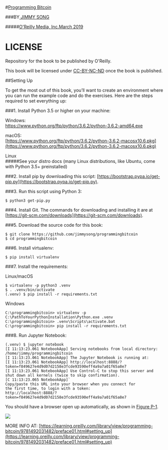 #[Programming Bitcoin](https://learning.oreilly.com/library/view/programming-bitcoin/9781492031482/)

###BY[ JIMMY SONG](https://github.com/jimmysong)

#####[O'Reilly Media, Inc.March 2019](https://learning.oreilly.com/library/publisher/oreilly-media-inc/)

# LICENSE

Repository for the book to be published by O'Reilly.

This book will be licensed under [CC-BY-NC-ND](https://creativecommons.org/licenses/by-nc-nd/4.0/legalcode) once the book is published.


##Setting Up


To get the most out of this book, you’ll want to create an environment where you can run the example code and do the exercises. Here are the steps required to set everything up:

###1. Install Python 3.5 or higher on your machine:

Windows:		
[https://www.python.org/ftp/python/3.6.2/python-3.6.2-amd64.exe
](https://www.python.org/ftp/python/3.6.2/python-3.6.2-amd64.exe
)

macOS:		
[https://www.python.org/ftp/python/3.6.2/python-3.6.2-macosx10.6.pkg](https://www.python.org/ftp/python/3.6.2/python-3.6.2-macosx10.6.pkg)

Linux		
#####See your distro docs (many Linux distributions, like Ubuntu, come with Python 3.5+ preinstalled)

###2. Install pip by downloading this script: [https://bootstrap.pypa.io/get-pip.py](https://bootstrap.pypa.io/get-pip.py).

###3. Run this script using Python 3:

`$ python3 get-pip.py`		

###4. Install Git. The commands for downloading and installing it are at [https://git-scm.com/downloads](https://git-scm.com/downloads).

###5. Download the source code for this book:

```
$ git clone https://github.com/jimmysong/programmingbitcoin
$ cd programmingbitcoin
```

###6. Install virtualenv:

`$ pip install virtualenv`

###7. Install the requirements:

Linux/macOS

```
$ virtualenv -p python3 .venv
$ . .venv/bin/activate
(.venv) $ pip install -r requirements.txt
```

Windows

```
C:\programmingbitcoin> virtualenv -p
C:\PathToYourPythonInstallation\Python.exe .venv
C:\programmingbitcoin> .venv\Scripts\activate.bat
C:\programmingbitcoin> pip install -r requirements.txt
```

###8. Run Jupyter Notebook:

```
(.venv) $ jupyter notebook
[I 11:13:23.061 NotebookApp] Serving notebooks from local directory: /home/jimmy/programmingbitcoin
[I 11:13:23.061 NotebookApp] The Jupyter Notebook is running at:
[I 11:13:23.061 NotebookApp] http://localhost:8888/?token=f849627e4d9d07d2158e3fcde93590eff4a9a7a01f65a8e7
[I 11:13:23.061 NotebookApp] Use Control-C to stop this server and shut down all kernels (twice to skip confirmation).
[C 11:13:23.065 NotebookApp]`
Copy/paste this URL into your browser when you connect for
the first time, to login with a token:
http://localhost:8888/?token=f849627e4d9d07d2158e3fcde93590eff4a9a7a01f65a8e7
```


You should have a browser open up automatically, as shown in [Figure P-1](https://raw.githubusercontent.com/jimmysong/programmingbitcoin/master/images/prbc_0001.png).

![](https://raw.githubusercontent.com/jimmysong/programmingbitcoin/master/images/prbc_0001.png)

MORE INFO AT: [https://learning.oreilly.com/library/view/programming-bitcoin/9781492031482/preface01.html#setting_up](https://learning.oreilly.com/library/view/programming-bitcoin/9781492031482/preface01.html#setting_up)